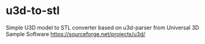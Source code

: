 # u3d-to-stl
Simple U3D model to STL converter based on u3d-parser from Universal 3D Sample Software https://sourceforge.net/projects/u3d/
